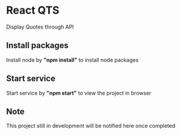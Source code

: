 # React QTS
Display Quotes through API

## Install packages
Install node by **"npm install"** to install node packages

## Start service
Start service by **"npm start"** to view the project in browser

## Note
This project still in development will be notified here once completed
